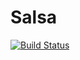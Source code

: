 # Salsa

[![Build Status](https://travis-ci.com/RelationalAI-oss/Salsa.jl.svg?branch=master)](https://travis-ci.com/RelationalAI-oss/Salsa.jl)

